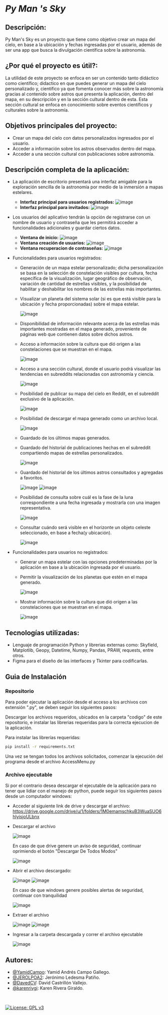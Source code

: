 # _Py Man 's Sky_

## **Descripción**: 
Py Man's Sky es un proyecto que tiene como objetivo crear un mapa del cielo, en base a la ubicación y fechas ingresadas por el usuario, además de ser una app que busca la divulgación científica sobre la astronomía.

## **¿Por qué el proyecto es útil?**: 
La utilidad de este proyecto se enfoca en ser un contenido tanto didáctico como científico; didactico en que puedes generar un mapa del cielo personalizado y, cientifico ya que fomenta conocer más sobre la astronomía gracias al contenido sobre astros que presenta la aplicación, dentro del mapa, en su descripción y en la sección cultural dentro de esta. Esta sección cultural se enfoca en conocimiento sobre eventos científicos y culturales sobre la astronomía.

## **Objetivos principales del proyecto**:
- Crear un mapa del cielo con datos personalizados ingresados por el usuario.
- Acceder a información sobre los astros observados dentro del mapa.
- Acceder a una sección cultural con publicaciones sobre astronomía.

## **Descripción completa de la aplicación**:
- La aplicación de escritorio presentará una interfaz amigable para la exploración sencilla de la astronomía por medio de la inmersión a mapas estelares. 
    
    - **Interfaz principal para usuarios registrados:**
    ![image](./aux_images/member_main_menu.png)
    - **Interfaz principal para invitados:**
    ![image](./aux_images/guest_main_menu.png)

- Los usuarios del aplicativo tendrán la opción de registrarse con un nombre de usuario y contraseña que les permitirá acceder a funcionalidades adicionales y guardar ciertos datos.

    - **Ventana de inicio:**
    ![image](./aux_images/ventana_inicial.png)
    - **Ventana creación de usuarios:**
    ![image](./aux_images/create_account.png)
    - **Ventana recuperacion de contraseñas:**
    ![image](./aux_images/recover_password.png)

- Funcionalidades para usuarios registrados:
    - Generación de un mapa estelar personalizado; dicha personalización se basa en la selección de constelación visibles por cultura, fecha específica de la visualización, lugar geográfico de observación, variación de cantidad de estrellas visibles, y la posibilidad de habilitar y deshabilitar los nombres de las estrellas más importantes.
    - Visualizar un planeta del sistema solar (si es que está visible para la ubicación y fecha proporcionadas) sobre el mapa estelar.

        ![image](./aux_images/starmap.png)

    - Disponibilidad de información relevante acerca de las estrellas más importantes mostradas en el mapa generado, proveniente de páginas web que contienen datos sobre dichos astros.
    - Acceso a información sobre la cultura que dió origen a las constelaciones que se muestran en el mapa.

        ![image](./aux_images/map_infos.png)

    - Acceso a una sección cultural, donde el usuario podrá visualizar las tendencias en subreddits relacionadas con astronomía y ciencia.

        ![image](./aux_images/newsfeed.png)

    - Posibilidad de publicar su mapa del cielo en Reddit, en el subreddit exclusivo de la aplicación.

        ![image](./aux_images/publicacion_reddit.png)

    - Posibilidad de descargar el mapa generado como un archivo local.

        ![image](./aux_images/descargar_starmap.png)

    - Guardado de los últimos mapas generados.
    - Guardado del historial de publicaciones hechas en el subreddit compartiendo mapas de estrellas personalizados.

        ![image](./aux_images/historial.png)

    - Guardado del historial de los últimos astros consultados y agregadas a favoritos.

        ![image](./aux_images/object_search.png)
        ![image](./aux_images/my_stars.png)

    - Posibilidad de consulta sobre cuál es la fase de la luna correspondiente a una fecha ingresada y mostrarla con una imagen representativa.

        ![image](./aux_images/moon_phase.png)

    - Consultar cuándo será visible en el horizonte un objeto celeste seleccionado, en base a fecha(y ubicación).

        ![image](./aux_images/object_horizon.jpeg)

- Funcionalidades para usuarios no registrados:
    - Generar un mapa estelar con las opciones predeterminadas por la aplicación en base a la ubicación ingresada por el usuario.
    - Permitir la visualización de los planetas que estén en el mapa generado.

        ![image](./aux_images/guest_starmap.png)

    - Mostrar información sobre la cultura que dió origen a las constelaciones que se muestran en el mapa.

        ![image](./aux_images/guest_map_infos.jpeg)
   
## **Tecnologías utilizadas**:
- Lenguaje de programación Python y librerias externas como: Skyfield, Matplotlib, Geopy, Datetime, Numpy, Pandas, PRAW, requests, entre otros.
- Figma para el diseño de las interfaces y Tkinter para codificarlas.

## **Guia de Instalación**

### Repositorio

Para poder ejecutar la aplicación desde el acceso a los archivos con extensión ".py", se deben seguir los siguientes pasos:

Descargar los archivos requeridos, ubicados en la carpeta "codigo" de este repositorio, e instalar las librerias requeridas para la correcta ejecucion de la aplicación.

Para instalar las librerías requeridas:
```sh
pip install -r requirements.txt
```

Una vez se tengan todos los archivos solicitados, comenzar la ejecución del programa desde el archivo AccessMenu.py

### Archivo ejecutable

Si por el contrario desea descargar el ejecutable de la aplicación para no tener que lidiar con el manejo de python, puede seguir los siguientes pasos desde un computador windows:

- Acceder al siguiente link de drive y descargar el archivo: https://drive.google.com/drive/u/1/folders/1M0emamschkuB3WuaSUO6hlyisjoULbnx

- Descargar el archivo

    ![image](/aux_images/archivo_drive.jpeg)

    En caso de que drive genere un aviso de seguridad, continuar oprimiendo el botón "Descargar De Todos Modos"

    ![image](/aux_images/aviso_drive.jpeg)

- Abrir el archivo descargado:

    ![image](/aux_images/captura_descarga.jpeg)
    ![image](/aux_images/captura_archivo.jpeg.jpeg)

    En caso de que windows genere posibles alertas de seguridad, continuar con tranquilidad

    ![image](/aux_images/aviso_windows.jpeg)

- Extraer el archivo

    ![image](/aux_images/extracci%C3%B3n_archivo.jpeg)
    ![image](/aux_images/resultado_extraccionjpeg)

- Ingresar a la carpeta descargada y correr el archivo ejecutable

    ![image](/aux_images/archivo_ejecutable.jpeg)

## Autores:
- [@YamidCampo](https://github.com/YamidCampo): Yamid Andrés Campo Gallego.
- [@JEROLPOA2](https://github.com/JEROLPOA2): Jerónimo Ledesma Patiño.
- [@DavedCV](https://github.com/DavedCV): David Castrillón Vallejo.
- [@karenrivgi](https://github.com/karenrivgi): Karen Rivera Giraldo.

<br/>

[![License: GPL v3](https://img.shields.io/badge/License-GPLv3-blue.svg)](https://www.gnu.org/licenses/gpl-3.0)

